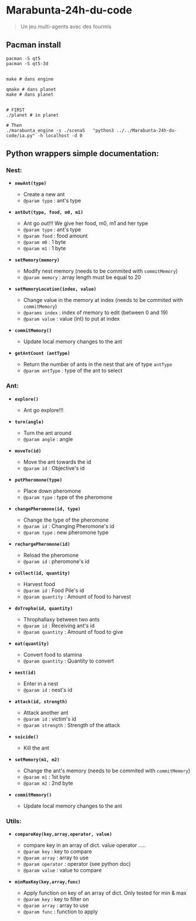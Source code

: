 # Marabunta-24h-du-code
> Un jeu multi-agents avec des fourmis

## Pacman install

```
pacman -S qt5
pacman -S qt5-3d


make # dans engine

qmake # dans planet
make # dans planet


# FIRST
./planet # in planet

# Then
./marabunta_engine -s ./scena5   "python3 ../../Marabunta-24h-du-code/ia.py" -h localhost -d 0
```


## Python wrappers simple documentation:
### Nest:

- **`newAnt(type)`**
	- Create a new ant  
	- `@param type` : ant's type   

- **`antOut(type, food, m0, m1)`**
	- Ant go out!!! We give her food, m0, m1 and her type
	- `@param type` : ant's type  
	- `@param food` : food amount  
	- `@param m0` : 1 byte
	- `@param m1` : 1 byte  

- **`setMemory(memory)`**
	- Modify nest memory (needs to be commited with `commitMemory`) 
	- `@param memory` : array length must be equal to 20     

- **`setMemoryLocation(index, value)`**
	- Change value in the memory at index (needs to be commited with `commitMemory`) 
	- `@params index` : index of memory to edit (between 0 and 19)
	- `@param value` : value (int) to put at index

- **`commitMemory()`**
	- Update local memory changes to the ant

- **`getAntCount (antType)`**
	- Return the number of ants in the nest that are of type `antType`
	- `@param antType` : type of the ant to select

### Ant:

- **`explore()`**
	- Ant go explore!!!  

- **`turn(angle)`**
	- Turn the ant around  
	- `@param angle` : angle  

- **`moveTo(id)`**
	- Move the ant towards the id   
	- `@param id` : Objective's id   


- **`putPheromone(type)`**
	- Place down pheromone  
	- `@param type` : type of the pheromone  

- **`changePheromone(id, type)`**
	- Change the type of the pheromone  
	- `@param id` : Changing Pheromone's id  
	- `@param type` :  new pheromone type  


- **`rechargePheromone(id)`**
	- Reload the pheromone  
	- `@param id` : pheromone's id   

- **`collect(id, quantity)`**
	- Harvest food  
	- `@param id` : Food Pile's id  
	- `@param quantity` : Amount of food to harvest  

- **`doTropha(id, quantity)`**
	- Throphallaxy between two ants  
	- `@param id` : Receiving ant's id  
	- `@param quantity` :  Amount of food to give  

- **`eat(quantity)`**
	- Convert food to stamina  
	- `@param quantity` :  Quantity to convert  

- **`nest(id)`**
	- Enter in a nest  
	- `@param id` : nest's id  
	
- **`attack(id, strength)`**
	- Attack another ant  
	- `@param id` : victim's id  
	- `@param strength` : Strength of the attack

- **`suicide()`**
	- Kill the ant  
	
- **`setMemory(m1, m2)`**
	- Change the ant's memory (needs to be commited with `commitMemory`) 
	- `@param m1` : 1st byte  
	- `@param m2` : 2nd byte  

- **`commitMemory()`**
	- Update local memory changes to the ant
 

### Utils:

- **`compareKey(key,array,operator, value)`**
	- compare key in an array of dict. value operator .....  
	- `@param key` : key to compare  
	- `@param array` : array to use  
	- `@param operator` : operator (see python doc)  
	- `@param value` : value to compare  


	
- **`minMaxKey(key,array,func)`**
	- Apply function on key of an array of dict. Only tested for min & max  
	- `@param key` : key to filter on  
	- `@param array` : array to use  
	- `@param func` : function to apply  

